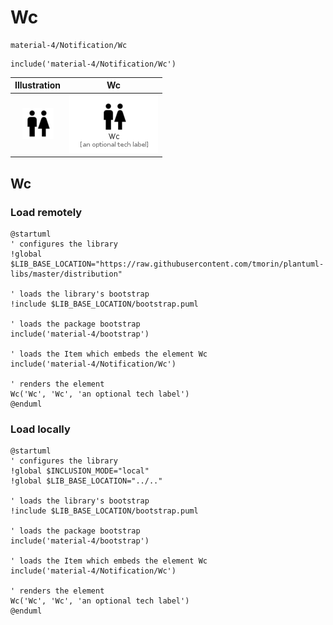 # Wc


```text
material-4/Notification/Wc
```

```text
include('material-4/Notification/Wc')
```



| Illustration | Wc |
| :---: | :---: |
| ![illustration for Illustration](../../material-4/Notification/Wc.png) | ![illustration for Wc](../../material-4/Notification/Wc.Local.png) |




## Wc

### Load remotely
```plantuml
@startuml
' configures the library
!global $LIB_BASE_LOCATION="https://raw.githubusercontent.com/tmorin/plantuml-libs/master/distribution"

' loads the library's bootstrap
!include $LIB_BASE_LOCATION/bootstrap.puml

' loads the package bootstrap
include('material-4/bootstrap')

' loads the Item which embeds the element Wc
include('material-4/Notification/Wc')

' renders the element
Wc('Wc', 'Wc', 'an optional tech label')
@enduml
```

### Load locally
```plantuml
@startuml
' configures the library
!global $INCLUSION_MODE="local"
!global $LIB_BASE_LOCATION="../.."

' loads the library's bootstrap
!include $LIB_BASE_LOCATION/bootstrap.puml

' loads the package bootstrap
include('material-4/bootstrap')

' loads the Item which embeds the element Wc
include('material-4/Notification/Wc')

' renders the element
Wc('Wc', 'Wc', 'an optional tech label')
@enduml
```

